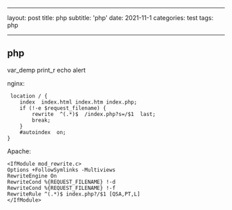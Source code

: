 <!--
 * @Autor: lingdc
 * @Date: 2022-02-14 14:26:30
 * @LastEditTime: 2022-03-28 09:46:50
 * @Introduce: 
 * @FilePath: \lingyaoe.github.io\_posts\2021-11-1-php.md
-->
---

layout: post
title: php
subtitle: 'php'
date: 2021-11-1
categories: test
tags:  php

---

## php ##




var_demp
print_r
echo
alert

 

nginx:
```
 location / {
    index  index.html index.htm index.php;
    if (!-e $request_filename) {
        rewrite  ^(.*)$  /index.php?s=/$1  last;
        break;
    }
    #autoindex  on;
}
```

Apache:
```
<IfModule mod_rewrite.c>
Options +FollowSymlinks -Multiviews
RewriteEngine On
RewriteCond %{REQUEST_FILENAME} !-d
RewriteCond %{REQUEST_FILENAME} !-f
RewriteRule ^(.*)$ index.php?/$1 [QSA,PT,L]
</IfModule>
```




